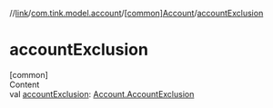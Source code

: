 //[link](../../index.md)/[com.tink.model.account](../index.md)/[[common]Account](index.md)/[accountExclusion](account-exclusion.md)



# accountExclusion  
[common]  
Content  
val [accountExclusion](account-exclusion.md): [Account.AccountExclusion](-account-exclusion/index.md)  



